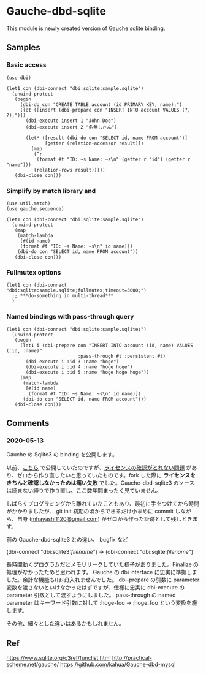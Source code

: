 # Gauche-dbd-sqlite

This module is newly created version of Gauche sqlite binding.

## Samples

### Basic access

```
(use dbi)

(let1 con (dbi-connect "dbi:sqlite:sample.sqlite")
  (unwind-protect
   (begin
     (dbi-do con "CREATE TABLE account (id PRIMARY KEY, name);")
     (let ([insert (dbi-prepare con "INSERT INTO account VALUES (?, ?);")])
       (dbi-execute insert 1 "John Doe")
       (dbi-execute insert 2 "名無しさん")

       (let* ([result (dbi-do con "SELECT id, name FROM account")]
              [getter (relation-accessor result)])
         (map
          (^r
           (format #t "ID: ~s Name: ~s\n" (getter r "id") (getter r "name")))
          (relation-rows result)))))
   (dbi-close con)))

```

### Simplify by match library and <sequence>
 

```
(use util.match)
(use gauche.sequence)

(let1 con (dbi-connect "dbi:sqlite:sample.sqlite")
  (unwind-protect
   (map
    (match-lambda
     [#(id name)
     (format #t "ID: ~s Name: ~s\n" id name)])
    (dbi-do con "SELECT id, name FROM account"))
   (dbi-close con)))
```

### Fullmutex options

```
(let1 con (dbi-connect "dbi:sqlite:sample.sqlite;fullmutex;timeout=3000;")
  ;; ***do-something in multi-thread***
  )
```

### Named bindings with pass-through query

```
(let1 con (dbi-connect "dbi:sqlite:sample.sqlite;")
  (unwind-protect
   (begin
     (let1 i (dbi-prepare con "INSERT INTO account (id, name) VALUES (:id, :name)"
                          :pass-through #t :persistent #t)
       (dbi-execute i :id 3 :name "hoge")
       (dbi-execute i :id 4 :name "hoge hoge")
       (dbi-execute i :id 5 :name "hoge hoge hoge"))
     (map
      (match-lambda
       [#(id name)
        (format #t "ID: ~s Name: ~s\n" id name)])
      (dbi-do con "SELECT id, name FROM account")))
   (dbi-close con)))
```


## Comments

### 2020-05-13

Gauche の Sqlite3 の binding を公開します。

以前、[こちら](https://github.com/mhayashi1120/Gauche-dbd-sqlite3/) で公開していたのですが、[ライセンスの確認がとれない問題](https://github.com/mhayashi1120/Gauche-dbd-sqlite3/issues/1) があり、ゼロから作り直したいと思っていたものです。fork した際に **ライセンスをきちんと確認しなかったのは痛い失敗** でした。Gauche-dbd-sqlite3 のソースは読まない縛りで作り直し、ここ数年間まったく見ていません。

しばらくプログラミングから離れていたこともあり、最初に手をつけてから時間がかかりましたが、 git init 初期の頃からできるだけ小まめに commit しながら、自身 (mhayashi1120@gmail.com) がゼロから作った証跡として残しときます。

前の Gauche-dbd-sqlite3 との違い、 bugfix など

(dbi-connect "dbi:sqlite3:*filename*") -> (dbi-connect "dbi:sqlite:*filename*")

長時間動くプログラムだとメモリリークしていた様子がありました。Finalize の処理がなかったためと思われます。
Gauche の dbi interface に忠実に準拠しました。余計な機能も(ほぼ)入れませんでした。
dbi-prepare の引数に parameter 変数を渡さないといけなかったはずですが、仕様に忠実に dbi-execute の parameter 引数として渡すようにしました。
pass-through の named parameter はキーワード引数に対して :hoge-foo -> :hoge\_foo という変換を施します。

その他、細々とした違いはあるかもしれません。

## Ref

https://www.sqlite.org/c3ref/funclist.html
http://practical-scheme.net/gauche/
https://github.com/kahua/Gauche-dbd-mysql


